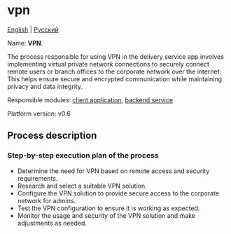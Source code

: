 # vpn

[English](vpn.md) | [Русский](vpn.ru.md)

Name: **VPN**.

The process responsible for using VPN in the delivery service app involves implementing virtual private network connections to securely connect remote users or branch offices to the corporate network over the internet. This helps ensure secure and encrypted communication while maintaining privacy and data integrity.

Responsible modules: [client application](../../frontend/adminclient.md), [backend service](../../backend/adminbackend.md)

Platform version: v0.6

## Process description

### Step-by-step execution plan of the process

- Determine the need for VPN based on remote access and security requirements.
- Research and select a suitable VPN solution.
- Configure the VPN solution to provide secure access to the corporate network for admins.
- Test the VPN configuration to ensure it is working as expected.
- Monitor the usage and security of the VPN solution and make adjustments as needed.
